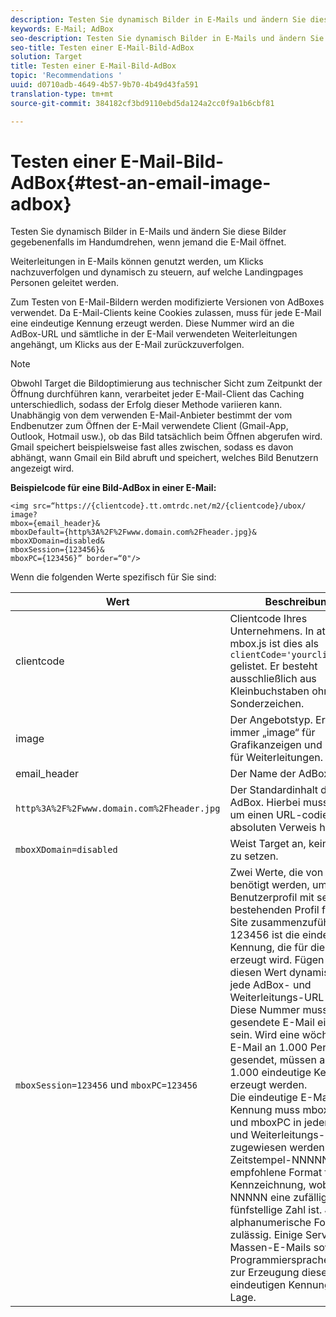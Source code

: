 ```yaml
---
description: Testen Sie dynamisch Bilder in E-Mails und ändern Sie diese Bilder gegebenenfalls im Handumdrehen, wenn jemand die E-Mail öffnet.
keywords: E-Mail; AdBox
seo-description: Testen Sie dynamisch Bilder in E-Mails und ändern Sie diese Bilder gegebenenfalls im Handumdrehen, wenn jemand die E-Mail öffnet.
seo-title: Testen einer E-Mail-Bild-AdBox
solution: Target
title: Testen einer E-Mail-Bild-AdBox
topic: 'Recommendations '
uuid: d0710adb-4649-4b57-9b70-4b49d43fa591
translation-type: tm+mt
source-git-commit: 384182cf3bd9110ebd5da124a2cc0f9a1b6cbf81

---
```



# Testen einer E-Mail-Bild-AdBox{#test-an-email-image-adbox}

Testen Sie dynamisch Bilder in E-Mails und ändern Sie diese Bilder gegebenenfalls im Handumdrehen, wenn jemand die E-Mail öffnet.

Weiterleitungen in E-Mails können genutzt werden, um Klicks nachzuverfolgen und dynamisch zu steuern, auf welche Landingpages Personen geleitet werden.

Zum Testen von E-Mail-Bildern werden modifizierte Versionen von AdBoxes verwendet. Da E-Mail-Clients keine Cookies zulassen, muss für jede E-Mail eine eindeutige Kennung erzeugt werden. Diese Nummer wird an die AdBox-URL und sämtliche in der E-Mail verwendeten Weiterleitungen angehängt, um Klicks aus der E-Mail zurückzuverfolgen.

>[!NOTE]
>
>Obwohl Target die Bildoptimierung aus technischer Sicht zum Zeitpunkt der Öffnung durchführen kann, verarbeitet jeder E-Mail-Client das Caching unterschiedlich, sodass der Erfolg dieser Methode variieren kann. Unabhängig von dem verwenden E-Mail-Anbieter bestimmt der vom Endbenutzer zum Öffnen der E-Mail verwendete Client (Gmail-App, Outlook, Hotmail usw.), ob das Bild tatsächlich beim Öffnen abgerufen wird. Gmail speichert beispielsweise fast alles zwischen, sodass es davon abhängt, wann Gmail ein Bild abruft und speichert, welches Bild Benutzern angezeigt wird.

**Beispielcode für eine Bild-AdBox in einer E-Mail:**

```
<img src=“https://{clientcode}.tt.omtrdc.net/m2/​{clientcode}/ubox/​image?
mbox={email_header}&
mboxDefault=​{http%3A%2F%2Fwww.domain.com%2Fheader.jpg}&
mboxXDomain=disabled&
mboxSession={123456}&
mboxPC={123456}” border=“0"/>
```

Wenn die folgenden Werte spezifisch für Sie sind:

| Wert | Beschreibung |
|--- |--- |
| clientcode | Clientcode Ihres Unternehmens. In at.js oder mbox.js ist dies als `clientCode='yourclientcode'` gelistet. Er besteht ausschließlich aus Kleinbuchstaben ohne Sonderzeichen. |
| image | Der Angebotstyp. Er ist immer „image“ für Grafikanzeigen und „page“ für Weiterleitungen. |
| email_header | Der Name der AdBox. |
| `http%3A%2F%2Fwww.domain.com%2Fheader.jpg` | Der Standardinhalt der AdBox. Hierbei muss es sich um einen URL-codierten, absoluten Verweis handeln. |
| `mboxXDomain=disabled` | Weist Target an, kein Cookie zu setzen. |
| `mboxSession=123456` und `mboxPC=123456` | Zwei Werte, die von Target benötigt werden, um dieses Benutzerprofil mit seinem bestehenden Profil für Ihre Site zusammenzuführen. 123456 ist die eindeutige Kennung, die für die E-Mail erzeugt wird. Fügen sie diesen Wert dynamisch in jede AdBox- und Weiterleitungs-URL ein. Diese Nummer muss für jede gesendete E-Mail eindeutig sein. Wird eine wöchentliche E-Mail an 1.000 Personen gesendet, müssen also 1.000 eindeutige Kennungen erzeugt werden.<br>Die eindeutige E-Mail-Kennung muss mboxSession und mboxPC in jeder AdBox- und Weiterleitungs-URL zugewiesen werden. Zeitstempel-NNNNN ist das empfohlene Format für diese Kennzeichnung, wobei NNNNN eine zufällige fünfstellige Zahl ist. Jedes alphanumerische Format ist zulässig. Einige Services für Massen-E-Mails sowie jede Programmiersprache sind zur Erzeugung dieser eindeutigen Kennung in der Lage. |